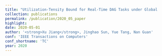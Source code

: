 ```yaml
---
title: "Utilization-Tensity Bound for Real-Time DAG Tasks under Global EDF Scheduling"
collection: publications
permalink: /publication/2020_05_paper
highlight: 
date: 2020-05-01
author: '<strong>Xu Jiang</strong>, Jinghao Sun, Yue Tang, Nan Guan'
conf: 'IEEE Transactions on Computers'
conf_shortname: 'TC'
year: 2020
---
```


